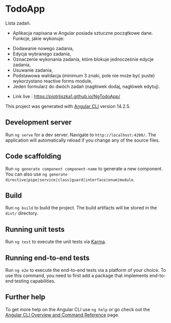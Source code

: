 # TodoApp

Lista zadań.
* Aplikacja napisana w Angular posiada sztuczne początkowe dane. Funkcje, jakie wykonuje:
- Dodawanie nowego zadania,
- Edycja wybranego zadania,
- Oznaczenie wykonania zadania, które blokuje jednocześnie edycje zadania,
- Usuwanie zadania,
- Podstawowa walidacja (minimum 3 znaki, pole nie może być puste) wykorzystano reactive forms module,
- Jeden formularz do dwóch zadań (nagłówek dodaj, nagłówek edytuj).
* Link live : https://piotrliszka1.github.io/NgTodoApp/

This project was generated with [Angular CLI](https://github.com/angular/angular-cli) version 14.2.5.

## Development server

Run `ng serve` for a dev server. Navigate to `http://localhost:4200/`. The application will automatically reload if you change any of the source files.

## Code scaffolding

Run `ng generate component component-name` to generate a new component. You can also use `ng generate directive|pipe|service|class|guard|interface|enum|module`.

## Build

Run `ng build` to build the project. The build artifacts will be stored in the `dist/` directory.

## Running unit tests

Run `ng test` to execute the unit tests via [Karma](https://karma-runner.github.io).

## Running end-to-end tests

Run `ng e2e` to execute the end-to-end tests via a platform of your choice. To use this command, you need to first add a package that implements end-to-end testing capabilities.

## Further help

To get more help on the Angular CLI use `ng help` or go check out the [Angular CLI Overview and Command Reference](https://angular.io/cli) page.
